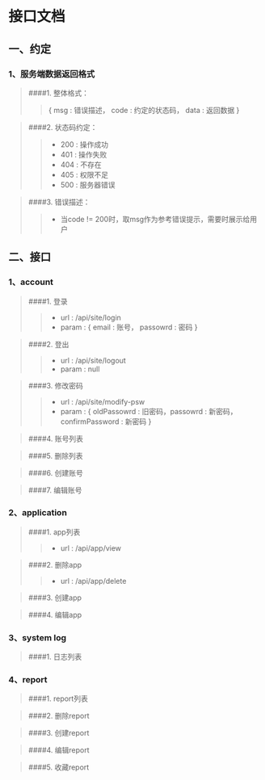 # 接口文档

## 一、约定

### 1、服务端数据返回格式

>####1.  整体格式：
>> { msg : 错误描述， code : 约定的状态码， data : 返回数据 }

>####2.  状态码约定：
>>*  200 : 操作成功  
>>*  401 : 操作失败
>>*  404 : 不存在
>>*  405 : 权限不足
>>*  500 : 服务器错误

>####3.  错误描述：
>>* 当code != 200时，取msg作为参考错误提示，需要时展示给用户

## 二、接口

### 1、account

>####1.  登录 
>>*  url : /api/site/login
>>*  param : { email : 账号， passowrd : 密码 }

>####2.  登出
>>*  url : /api/site/logout
>>*  param : null

>####3.  修改密码
>>*  url : /api/site/modify-psw
>>*  param : { oldPassowrd : 旧密码，passowrd : 新密码， confirmPassword : 新密码  }

>####4.  账号列表

>####5.  删除列表

>####6.  创建账号

>####7.  编辑账号


### 2、application

>####1.  app列表
>>* url : /api/app/view

>####2.  删除app
>>* url : /api/app/delete

>####3.  创建app

>####4.  编辑app

### 3、system log

>####1.  日志列表

### 4、report

>####1.  report列表

>####2.  删除report

>####3.  创建report

>####4.  编辑report

>####5.  收藏report

